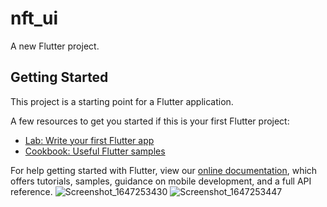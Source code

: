 # nft_ui

A new Flutter project.

## Getting Started

This project is a starting point for a Flutter application.

A few resources to get you started if this is your first Flutter project:

- [Lab: Write your first Flutter app](https://flutter.dev/docs/get-started/codelab)
- [Cookbook: Useful Flutter samples](https://flutter.dev/docs/cookbook)

For help getting started with Flutter, view our
[online documentation](https://flutter.dev/docs), which offers tutorials,
samples, guidance on mobile development, and a full API reference.
![Screenshot_1647253430](https://user-images.githubusercontent.com/68750336/158154190-52ea8c29-8904-4bb9-9c8e-923ee20e0746.png)
![Screenshot_1647253447](https://user-images.githubusercontent.com/68750336/158154196-e66c4494-294b-492f-afcf-e013a94151e6.png)
